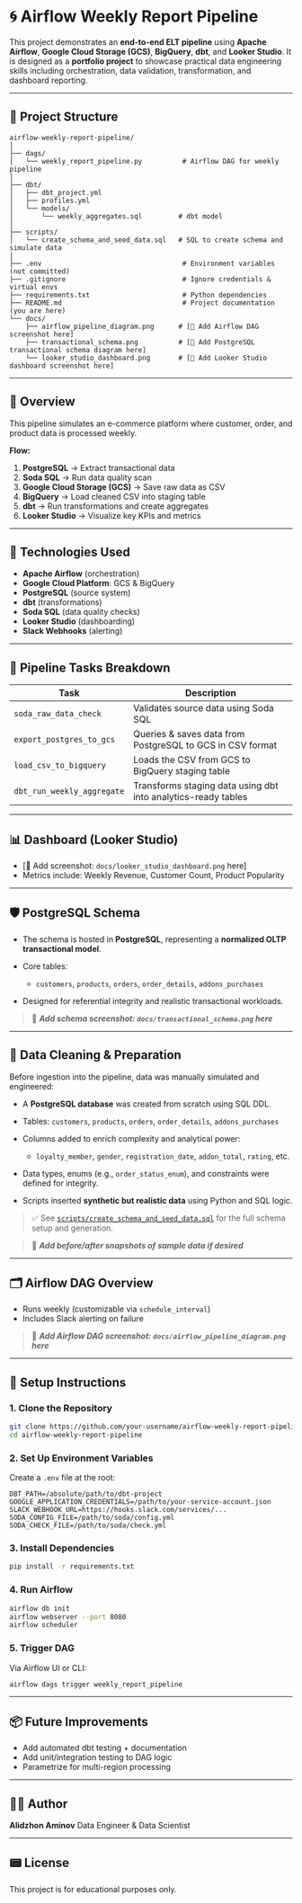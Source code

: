 # 🌀 Airflow Weekly Report Pipeline

This project demonstrates an **end-to-end ELT pipeline** using **Apache Airflow**, **Google Cloud Storage (GCS)**, **BigQuery**, **dbt**, and **Looker Studio**. It is designed as a **portfolio project** to showcase practical data engineering skills including orchestration, data validation, transformation, and dashboard reporting.

---

## 📁 Project Structure

```
airflow-weekly-report-pipeline/
│
├── dags/
│   └── weekly_report_pipeline.py          # Airflow DAG for weekly pipeline
│
├── dbt/
│   ├── dbt_project.yml
│   ├── profiles.yml
│   └── models/
│       └── weekly_aggregates.sql         # dbt model
│
├── scripts/
│   └── create_schema_and_seed_data.sql   # SQL to create schema and simulate data
│
├── .env                                   # Environment variables (not committed)
├── .gitignore                             # Ignore credentials & virtual envs
├── requirements.txt                       # Python dependencies
├── README.md                              # Project documentation (you are here)
└── docs/
    ├── airflow_pipeline_diagram.png      # [📸 Add Airflow DAG screenshot here]
    ├── transactional_schema.png          # [📸 Add PostgreSQL transactional schema diagram here]
    └── looker_studio_dashboard.png       # [📸 Add Looker Studio dashboard screenshot here]
```

---

## 🧠 Overview

This pipeline simulates an e-commerce platform where customer, order, and product data is processed weekly.

**Flow:**

1. **PostgreSQL** → Extract transactional data
2. **Soda SQL** → Run data quality scan
3. **Google Cloud Storage (GCS)** → Save raw data as CSV
4. **BigQuery** → Load cleaned CSV into staging table
5. **dbt** → Run transformations and create aggregates
6. **Looker Studio** → Visualize key KPIs and metrics

---

## 🔧 Technologies Used

* **Apache Airflow** (orchestration)
* **Google Cloud Platform**: GCS & BigQuery
* **PostgreSQL** (source system)
* **dbt** (transformations)
* **Soda SQL** (data quality checks)
* **Looker Studio** (dashboarding)
* **Slack Webhooks** (alerting)

---

## 🚀 Pipeline Tasks Breakdown

| Task                       | Description                                                   |
| -------------------------- | ------------------------------------------------------------- |
| `soda_raw_data_check`      | Validates source data using Soda SQL                          |
| `export_postgres_to_gcs`   | Queries & saves data from PostgreSQL to GCS in CSV format     |
| `load_csv_to_bigquery`     | Loads the CSV from GCS to BigQuery staging table              |
| `dbt_run_weekly_aggregate` | Transforms staging data using dbt into analytics-ready tables |

---

## 📊 Dashboard (Looker Studio)

* \[📸 Add screenshot: `docs/looker_studio_dashboard.png` here]
* Metrics include: Weekly Revenue, Customer Count, Product Popularity

---

## 🛡️ PostgreSQL Schema

* The schema is hosted in **PostgreSQL**, representing a **normalized OLTP transactional model**.

* Core tables:

  * `customers`, `products`, `orders`, `order_details`, `addons_purchases`

* Designed for referential integrity and realistic transactional workloads.

> 📸 ***Add schema screenshot: `docs/transactional_schema.png` here***

---

## 💩 Data Cleaning & Preparation

Before ingestion into the pipeline, data was manually simulated and engineered:

* A **PostgreSQL database** was created from scratch using SQL DDL.
* Tables: `customers`, `products`, `orders`, `order_details`, `addons_purchases`
* Columns added to enrich complexity and analytical power:

  * `loyalty_member`, `gender`, `registration_date`, `addon_total`, `rating`, etc.
* Data types, enums (e.g., `order_status_enum`), and constraints were defined for integrity.
* Scripts inserted **synthetic but realistic data** using Python and SQL logic.

> ✅ See [`scripts/create_schema_and_seed_data.sql`](scripts/create_schema_and_seed_data.sql) for the full schema setup and generation.

> 📸 ***Add before/after snapshots of sample data if desired***

---

## 🗂️ Airflow DAG Overview

* Runs weekly (customizable via `schedule_interval`)
* Includes Slack alerting on failure

> 📸 ***Add Airflow DAG screenshot: `docs/airflow_pipeline_diagram.png` here***

---

## 📝 Setup Instructions

### 1. Clone the Repository

```bash
git clone https://github.com/your-username/airflow-weekly-report-pipeline.git
cd airflow-weekly-report-pipeline
```

### 2. Set Up Environment Variables

Create a `.env` file at the root:

```env
DBT_PATH=/absolute/path/to/dbt-project
GOOGLE_APPLICATION_CREDENTIALS=/path/to/your-service-account.json
SLACK_WEBHOOK_URL=https://hooks.slack.com/services/...
SODA_CONFIG_FILE=/path/to/soda/config.yml
SODA_CHECK_FILE=/path/to/soda/check.yml
```

### 3. Install Dependencies

```bash
pip install -r requirements.txt
```

### 4. Run Airflow

```bash
airflow db init
airflow webserver --port 8080
airflow scheduler
```

### 5. Trigger DAG

Via Airflow UI or CLI:

```bash
airflow dags trigger weekly_report_pipeline
```

---

## 📦 Future Improvements

* Add automated dbt testing + documentation
* Add unit/integration testing to DAG logic
* Parametrize for multi-region processing

---

## 👨‍💻 Author

**Alidzhon Aminov**
Data Engineer & Data Scientist

---

## 📟 License

This project is for educational purposes only.
